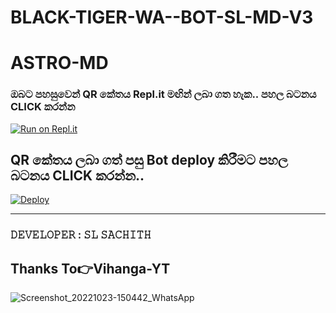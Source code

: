# BLACK-TIGER-WA--BOT-SL-MD-V3




# ASTRO-MD

   

  ### ඔබට පහසුවෙන් QR කේතය Repl.it මඟින් ලබා ගත හැක.. පහල බටනය CLICK කරන්න

[![Run on Repl.it](https://repl.it/badge/github/quiec/whatsasena)](https://replit.com/@SamPandey001/Vihanga?output%20only=1&lite=1#index.js)

## QR කේතය ලබා ගත් පසු Bot deploy කිරීමට පහල බටනය CLICK කරන්න..

[![Deploy](https://www.herokucdn.com/deploy/button.svg)](https://dashboard.heroku.com/new?template=https://github.com/nolove2005/BLACK-TIGER-WA--BOT-SL-MD-V3)

---------------------------------   

 ###  𝙳𝙴𝚅𝙴𝙻𝙾𝙿𝙴𝚁 : 𝚂𝙻 𝚂𝙰𝙲𝙷𝙸𝚃𝙷

## Thanks To👉Vihanga-YT

![Screenshot_20221023-150442_WhatsApp](https://user-images.githubusercontent.com/116479343/202252924-46ba4844-f2dc-4844-a0f8-d68c3bd78070.jpg)
